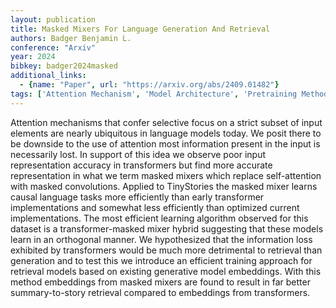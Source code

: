 ```yaml
---
layout: publication
title: Masked Mixers For Language Generation And Retrieval
authors: Badger Benjamin L.
conference: "Arxiv"
year: 2024
bibkey: badger2024masked
additional_links:
  - {name: "Paper", url: "https://arxiv.org/abs/2409.01482"}
tags: ['Attention Mechanism', 'Model Architecture', 'Pretraining Methods', 'Reinforcement Learning', 'Training Techniques', 'Transformer']
---
```

Attention mechanisms that confer selective focus on a strict subset of input elements are nearly ubiquitous in language models today. We posit there to be downside to the use of attention most information present in the input is necessarily lost. In support of this idea we observe poor input representation accuracy in transformers but find more accurate representation in what we term masked mixers which replace self-attention with masked convolutions. Applied to TinyStories the masked mixer learns causal language tasks more efficiently than early transformer implementations and somewhat less efficiently than optimized current implementations. The most efficient learning algorithm observed for this dataset is a transformer-masked mixer hybrid suggesting that these models learn in an orthogonal manner. We hypothesized that the information loss exhibited by transformers would be much more detrimental to retrieval than generation and to test this we introduce an efficient training approach for retrieval models based on existing generative model embeddings. With this method embeddings from masked mixers are found to result in far better summary-to-story retrieval compared to embeddings from transformers.
